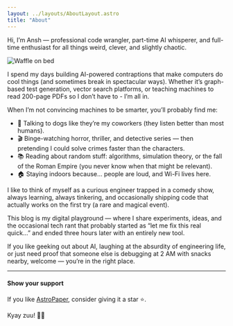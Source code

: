 ```yaml
---
layout: ../layouts/AboutLayout.astro
title: "About"
---
```


Hi, I’m Ansh — professional code wrangler, part-time AI whisperer, and full-time enthusiast for all things weird, clever, and slightly chaotic.

<!-- ![Astro Paper](public/astropaper-og.jpg) -->

![Waffle on bed](@/assets/images/waffle-on-bed.jpg)

I spend my days building AI-powered contraptions that make computers do cool things (and sometimes break in spectacular ways). Whether it’s graph-based test generation, vector search platforms, or teaching machines to read 200-page PDFs so I don’t have to - I’m all in.

When I’m not convincing machines to be smarter, you’ll probably find me:

- 🐶 Talking to dogs like they’re my coworkers (they listen better than most humans).
- 🎬 Binge-watching horror, thriller, and detective series — then pretending I could solve crimes faster than the characters.
- 📚 Reading about random stuff: algorithms, simulation theory, or the fall of the Roman Empire (you never know when that might be relevant).
- 🏠 Staying indoors because… people are loud, and Wi-Fi lives here.

I like to think of myself as a curious engineer trapped in a comedy show, always learning, always tinkering, and occasionally shipping code that actually works on the first try (a rare and magical event).

This blog is my digital playground — where I share experiments, ideas, and the occasional tech rant that probably started as “let me fix this real quick…” and ended three hours later with an entirely new tool.

If you like geeking out about AI, laughing at the absurdity of engineering life, or just need proof that someone else is debugging at 2 AM with snacks nearby, welcome — you’re in the right place.

---

#### Show your support

If you like [AstroPaper](https://github.com/satnaing/astro-paper), consider giving it a star ⭐️.

Kyay zuu! 🙏🏼
